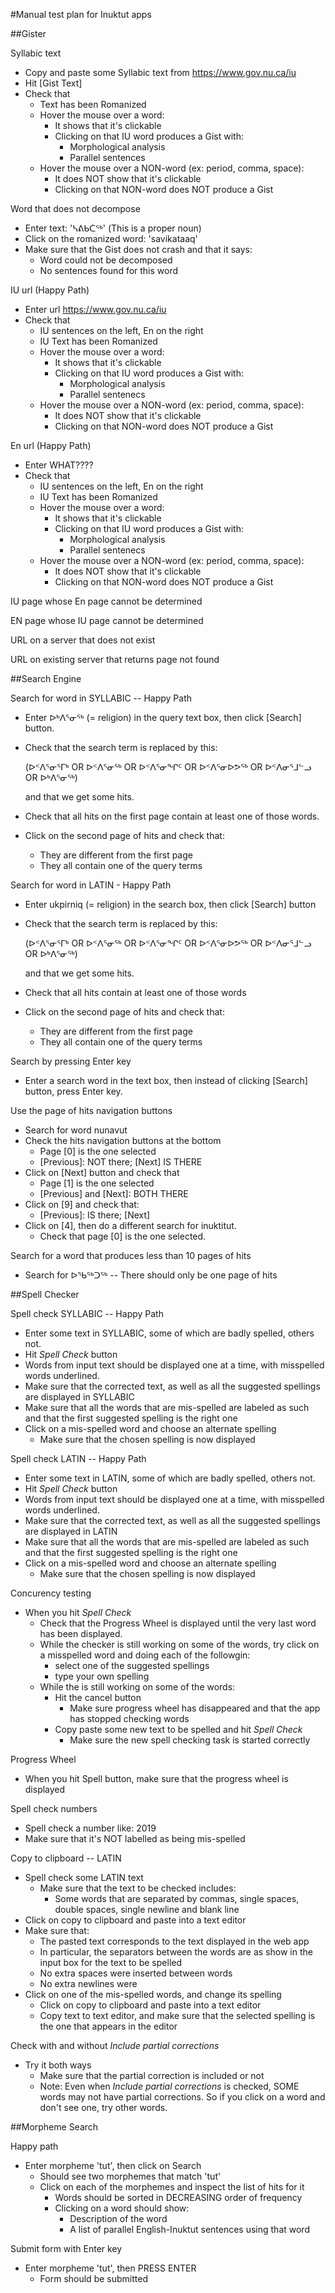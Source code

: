 #Manual test plan for Inuktut apps

##Gister

Syllabic text
- Copy and paste some Syllabic text from https://www.gov.nu.ca/iu
- Hit [Gist Text]
- Check that 
  - Text has been Romanized
  - Hover the mouse over a word:
    - It shows that it's clickable
    - Clicking on that IU word produces a Gist with:
      - Morphological analysis
      - Parallel sentences
  - Hover the mouse over a NON-word (ex: period, comma, space):
    - It does NOT show that it's clickable
    - Clicking on that NON-word does NOT produce a Gist
    
Word that does not decompose
- Enter text: 'ᓴᕕᑲᑖᖅ' (This is a proper noun)
- Click on the romanized word: 'savikataaq'
- Make sure that the Gist does not crash and that it says:
  - Word could not be decomposed
  - No sentences found for this word
  
IU url (Happy Path)
- Enter url https://www.gov.nu.ca/iu
- Check that
  - IU sentences on the left, En on the right
  - IU Text has been Romanized
  - Hover the mouse over a word:
    - It shows that it's clickable
    - Clicking on that IU word produces a Gist with:
      - Morphological analysis
      - Parallel sentenecs
  - Hover the mouse over a NON-word (ex: period, comma, space):
    - It does NOT show that it's clickable
    - Clicking on that NON-word does NOT produce a Gist

En url (Happy Path)
- Enter WHAT????
- Check that
  - IU sentences on the left, En on the right
  - IU Text has been Romanized
  - Hover the mouse over a word:
    - It shows that it's clickable
    - Clicking on that IU word produces a Gist with:
      - Morphological analysis
      - Parallel sentenecs
  - Hover the mouse over a NON-word (ex: period, comma, space):
    - It does NOT show that it's clickable
    - Clicking on that NON-word does NOT produce a Gist

IU page whose En page cannot be determined

EN page whose IU page cannot be determined

URL on a server that does not exist

URL on existing server that returns page not found


##Search Engine

Search for word in SYLLABIC -- Happy Path
- Enter ᐅᒃᐱᕐᓂᖅ (= religion) in the query text box, then click [Search] 
  button.
- Check that the search term is replaced by this:

     (ᐅᑉᐱᕐᓂᕐᒥᒃ OR ᐅᑉᐱᕐᓂᖅ OR ᐅᑉᐱᕐᓂᖏᑦ OR ᐅᑉᐱᕐᓂᐅᕗᖅ OR ᐅᑉᐱᓂᕐᒧᓪᓗ OR ᐅᒃᐱᕐᓂᖅ)

  and that we get some hits.
- Check that all hits on the first page contain at least one of those words. 
- Click on the second page of hits and check that:
  - They are different from the first page
  - They all contain one of the query terms
  

Search for word in LATIN - Happy Path
- Enter ukpirniq (= religion) in the search box, then click [Search] button
- Check that the search term is replaced by this:

     (ᐅᑉᐱᕐᓂᕐᒥᒃ OR ᐅᑉᐱᕐᓂᖅ OR ᐅᑉᐱᕐᓂᖏᑦ OR ᐅᑉᐱᕐᓂᐅᕗᖅ OR ᐅᑉᐱᓂᕐᒧᓪᓗ OR ᐅᒃᐱᕐᓂᖅ)

  and that we get some hits.
- Check that all hits contain at least one of those words 
- Click on the second page of hits and check that:
  - They are different from the first page
  - They all contain one of the query terms

  
Search by pressing Enter key
- Enter a search word in the text box, then instead of clicking 
  [Search] button, press Enter key.
  
Use the page of hits navigation buttons
- Search for word nunavut
- Check the hits navigation buttons at the bottom
  - Page [0] is the one selected
  - [Previous]: NOT there; [Next] IS THERE
- Click on [Next] button and check that
  - Page [1] is the one selected
  - [Previous] and [Next]: BOTH THERE
- Click on [9] and check that:
  - [Previous]: IS there; [Next]
- Click on [4], then do a different search for inuktitut. 
  - Check that page [0] is the one selected.

  
Search for a word that produces less than 10 pages of hits
- Search for  ᐅᖃᖅᑐᖅ
-- There should only be one page of hits

##Spell Checker

Spell check SYLLABIC -- Happy Path
- Enter some text in SYLLABIC, some of which are badly spelled, others not.
- Hit _Spell Check_ button
- Words from input text should be displayed one at a time, with misspelled 
  words underlined. 
- Make sure that  the corrected text, as well as all the suggested spellings
    are  displayed in SYLLABIC
- Make sure that all the words that are mis-spelled are labeled as such and that
    the first suggested spelling is the right one     
- Click on a mis-spelled word and choose an alternate spelling
  - Make sure that the chosen spelling is now displayed

Spell check LATIN -- Happy Path
- Enter some text in LATIN, some of which are badly spelled, others not. 
- Hit _Spell Check_ button
- Words from input text should be displayed one at a time, with misspelled 
  words underlined. 
- Make sure that the corrected text, as well as all the suggested spellings
    are  displayed in LATIN
- Make sure that all the words that are mis-spelled are labeled as such and that
    the first suggested spelling is the right one 
- Click on a mis-spelled word and choose an alternate spelling
  - Make sure that the chosen spelling is now displayed

Concurency testing
- When you hit _Spell Check_
  - Check that the Progress Wheel is displayed until the very last word has been 
    displayed.
  - While the checker is still working on some of the words, try click on a 
    misspelled word and doing each of the followgin:
    - select one of the suggested spellings
    - type your own spelling
  - While the is still working on some of the words:
    - Hit the cancel button
      - Make sure progress wheel has disappeared and that the app has stopped 
        checking words
    - Copy paste some new text to be spelled and hit _Spell Check_
       - Make sure the new spell checking task is started correctly

Progress Wheel
- When you hit Spell button, make sure that the progress wheel is displayed
    
 Spell check numbers
 - Spell check a number like: 2019
 - Make sure that it's NOT labelled as being mis-spelled
   
 Copy to clipboard -- LATIN
 - Spell check some LATIN text
   - Make sure that the text to be checked includes:
     - Some words that are separated by commas, single spaces, double spaces, 
       single newline and blank line
 - Click on copy to clipboard and paste into a text editor
 - Make sure that:
   - The pasted text corresponds to the text displayed in the web app
   - In particular, the separators between the words are as show in the input box for the
     text to be spelled
   - No extra spaces were inserted between words
   - No extra newlines were 
- Click on one of the mis-spelled words, and change its spelling
  - Click on copy to clipboard and paste into a text editor
  - Copy text to text editor, and make sure that the selected spelling is the one that
    appears in the editor
    
Check with and without _Include partial corrections_
- Try it both ways
  - Make sure that the partial correction is included or not 
  - Note: Even when _Include partial corrections_ is checked, SOME words may 
    not have partial corrections. So if you click on a word and don't see one, 
    try other words.   
    
##Morpheme Search

Happy path
- Enter morpheme 'tut', then click on Search
  - Should see two  morphemes that match 'tut'
  - Click on each of the morphemes and inspect the list of hits for it
    - Words should be sorted in DECREASING order of frequency
    - Clicking on a word should show:
      - Description of the word
      - A list of parallel English-Inuktut sentences using that word
  
Submit form with Enter key
- Enter morpheme 'tut', then PRESS ENTER
  - Form should be submitted 
 